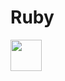 <h1>Ruby</h1><img width="50px" src="https://cdn.jsdelivr.net/gh/devicons/devicon/icons/ruby/ruby-original-wordmark.svg">
